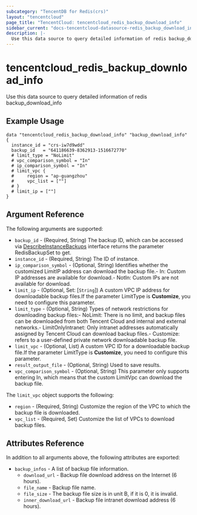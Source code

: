 ```yaml
---
subcategory: "TencentDB for Redis(crs)"
layout: "tencentcloud"
page_title: "TencentCloud: tencentcloud_redis_backup_download_info"
sidebar_current: "docs-tencentcloud-datasource-redis_backup_download_info"
description: |-
  Use this data source to query detailed information of redis backup_download_info
---
```


# tencentcloud_redis_backup_download_info

Use this data source to query detailed information of redis backup_download_info

## Example Usage

```hcl
data "tencentcloud_redis_backup_download_info" "backup_download_info" {
  instance_id = "crs-iw7d9wdd"
  backup_id   = "641186639-8362913-1516672770"
  # limit_type = "NoLimit"
  # vpc_comparison_symbol = "In"
  # ip_comparison_symbol = "In"
  # limit_vpc {
  # 	region = "ap-guangzhou"
  # 	vpc_list = [""]
  # }
  # limit_ip = [""]
}
```

## Argument Reference

The following arguments are supported:

* `backup_id` - (Required, String) The backup ID, which can be accessed via [DescribeInstanceBackups](https://cloud.tencent.com/document/product/239/20011) interface returns the parameter RedisBackupSet to get.
* `instance_id` - (Required, String) The ID of instance.
* `ip_comparison_symbol` - (Optional, String) Identifies whether the customized LimitIP address can download the backup file.- In: Custom IP addresses are available for download.- NotIn: Custom IPs are not available for download.
* `limit_ip` - (Optional, Set: [`String`]) A custom VPC IP address for downloadable backup files.If the parameter LimitType is **Customize**, you need to configure this parameter.
* `limit_type` - (Optional, String) Types of network restrictions for downloading backup files:- NoLimit: There is no limit, and backup files can be downloaded from both Tencent Cloud and internal and external networks.- LimitOnlyIntranet: Only intranet addresses automatically assigned by Tencent Cloud can download backup files.- Customize: refers to a user-defined private network downloadable backup file.
* `limit_vpc` - (Optional, List) A custom VPC ID for a downloadable backup file.If the parameter LimitType is **Customize**, you need to configure this parameter.
* `result_output_file` - (Optional, String) Used to save results.
* `vpc_comparison_symbol` - (Optional, String) This parameter only supports entering In, which means that the custom LimitVpc can download the backup file.

The `limit_vpc` object supports the following:

* `region` - (Required, String) Customize the region of the VPC to which the backup file is downloaded.
* `vpc_list` - (Required, Set) Customize the list of VPCs to download backup files.

## Attributes Reference

In addition to all arguments above, the following attributes are exported:

* `backup_infos` - A list of backup file information.
  * `download_url` - Backup file download address on the Internet (6 hours).
  * `file_name` - Backup file name.
  * `file_size` - The backup file size is in unit B, if it is 0, it is invalid.
  * `inner_download_url` - Backup file intranet download address (6 hours).



